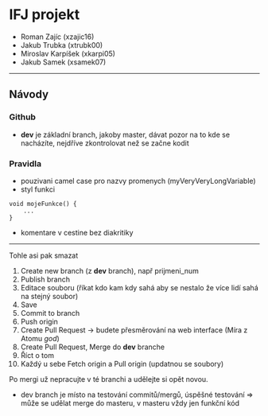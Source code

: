 # IFJ projekt

* Roman Zajíc (xzajic16)
* Jakub Trubka (xtrubk00)
* Miroslav Karpíšek (xkarpi05)
* Jakub Samek (xsamek07)

---

## Návody

### Github

* __dev__ je základní branch, jakoby master, dávat pozor na to kde se nacházíte, nejdříve zkontrolovat než se začne kodit

### Pravidla
* pouzivani camel case pro nazvy promenych (myVeryVeryLongVariable)
* styl funkci
```
void mojeFunkce() {
	...
}
```
* komentare v cestine bez diakritiky

---
Tohle asi pak smazat

1. Create new branch (z __dev__ branch), např prijmeni_num
2. Publish branch
3. Editace souboru (říkat kdo kam kdy sahá aby se nestalo že více lidí sahá na stejný soubor)
4. Save
5. Commit to branch
6. Push origin
7. Create Pull Request -> budete přesměrování na web interface (Míra z Atomu *god*)
8. Create Pull Request, Merge do __dev__ branche
9. Říct o tom
10. Každý u sebe Fetch origin a Pull origin (updatnou se soubory)

Po mergi už nepracujte v té branchi a udělejte si opět novou.

- dev branch je místo na testování commitů/mergů, úspěšné testování => může se udělat merge do masteru, v masteru vždy jen funkční kód
